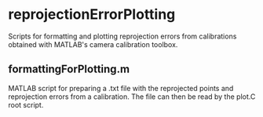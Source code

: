# reprojectionErrorPlotting
Scripts for formatting and plotting reprojection errors from calibrations obtained with MATLAB's camera calibration toolbox.

## formattingForPlotting.m
MATLAB script for preparing a .txt file with the reprojected points and reprojection errors from a calibration. The file can then be read by the plot.C root script.
